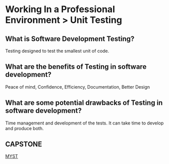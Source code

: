 # Working In a Professional Environment > Unit Testing

## What is Software Development Testing?

Testing designed to test the smallest unit of code. 

## What are the benefits of Testing in software development?

Peace of mind, Confidence, Efficiency, Documentation, Better Design

## What are some potential drawbacks of Testing in software development?

Time management and development of the tests. It can take time to develop and produce both. 

## CAPSTONE

[MYST](https://github.com/JoshuaSMoore/Myst)
